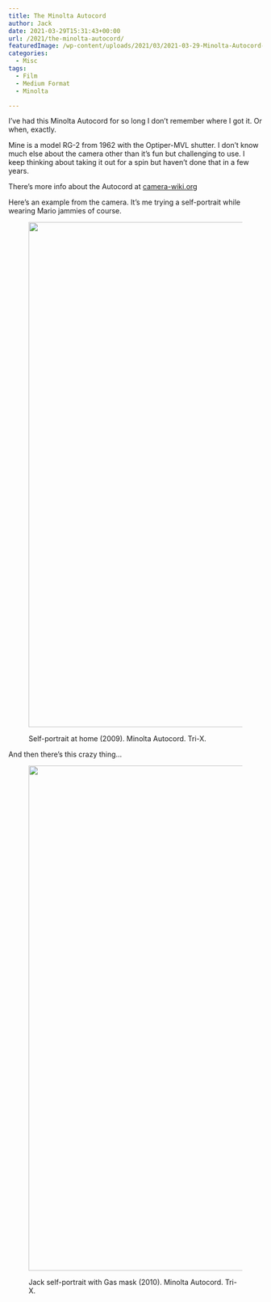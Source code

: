 ```yaml
---
title: The Minolta Autocord
author: Jack
date: 2021-03-29T15:31:43+00:00
url: /2021/the-minolta-autocord/
featuredImage: /wp-content/uploads/2021/03/2021-03-29-Minolta-Autocord-2.jpg
categories:
  - Misc
tags:
  - Film
  - Medium Format
  - Minolta

---
```

<!--kg-card-begin: html-->I&#8217;ve had this Minolta Autocord for so long I don&#8217;t remember where I got it. Or when, exactly.

Mine is a model RG-2 from 1962 with the Optiper-MVL shutter. I don&#8217;t know much else about the camera other than it&#8217;s fun but challenging to use. I keep thinking about taking it out for a spin but haven&#8217;t done that in a few years.

There&#8217;s more info about the Autocord at [camera-wiki.org][1]

<div class="wp-block-envira-envira-gallery">
</div>

Here&#8217;s an example from the camera. It&#8217;s me trying a self-portrait while wearing Mario jammies of course.<figure class="wp-block-image size-large">

[<img loading="lazy" width="1000" height="1000" src="https://new.copingmechanism.com/wp-content/uploads/2021/03/4210736045_1d074cbd2f_o.jpg" alt="" class="wp-image-241" srcset="/content/images/wordpress/2021/03/4210736045_1d074cbd2f_o.jpg 1000w, /content/images/wordpress/2021/03/4210736045_1d074cbd2f_o-300x300.jpg 300w, /content/images/wordpress/2021/03/4210736045_1d074cbd2f_o-150x150.jpg 150w, /content/images/wordpress/2021/03/4210736045_1d074cbd2f_o-768x768.jpg 768w, /content/images/wordpress/2021/03/4210736045_1d074cbd2f_o-450x450.jpg 450w, /content/images/wordpress/2021/03/4210736045_1d074cbd2f_o-600x600.jpg 600w" sizes="(max-width: 1000px) 100vw, 1000px" />][2]<figcaption>Self-portrait at home (2009). Minolta Autocord. Tri-X.</figcaption></figure> 

And then there&#8217;s this crazy thing&#8230;<figure class="wp-block-image size-large">

[<img loading="lazy" width="1000" height="1000" src="https://new.copingmechanism.com/wp-content/uploads/2021/03/4676816687_e8f1ac27e5_o.jpg" alt="" class="wp-image-244" srcset="/content/images/wordpress/2021/03/4676816687_e8f1ac27e5_o.jpg 1000w, /content/images/wordpress/2021/03/4676816687_e8f1ac27e5_o-300x300.jpg 300w, /content/images/wordpress/2021/03/4676816687_e8f1ac27e5_o-150x150.jpg 150w, /content/images/wordpress/2021/03/4676816687_e8f1ac27e5_o-768x768.jpg 768w, /content/images/wordpress/2021/03/4676816687_e8f1ac27e5_o-450x450.jpg 450w, /content/images/wordpress/2021/03/4676816687_e8f1ac27e5_o-600x600.jpg 600w" sizes="(max-width: 1000px) 100vw, 1000px" />][3]<figcaption>Jack self-portrait with Gas mask (2010). Minolta Autocord. Tri-X.</figcaption></figure> 

<!--kg-card-end: html-->

 [1]: http://camera-wiki.org/wiki/Minolta_Autocord
 [2]: https://new.copingmechanism.com/wp-content/uploads/2021/03/4210736045_1d074cbd2f_o.jpg
 [3]: https://new.copingmechanism.com/wp-content/uploads/2021/03/4676816687_e8f1ac27e5_o.jpg